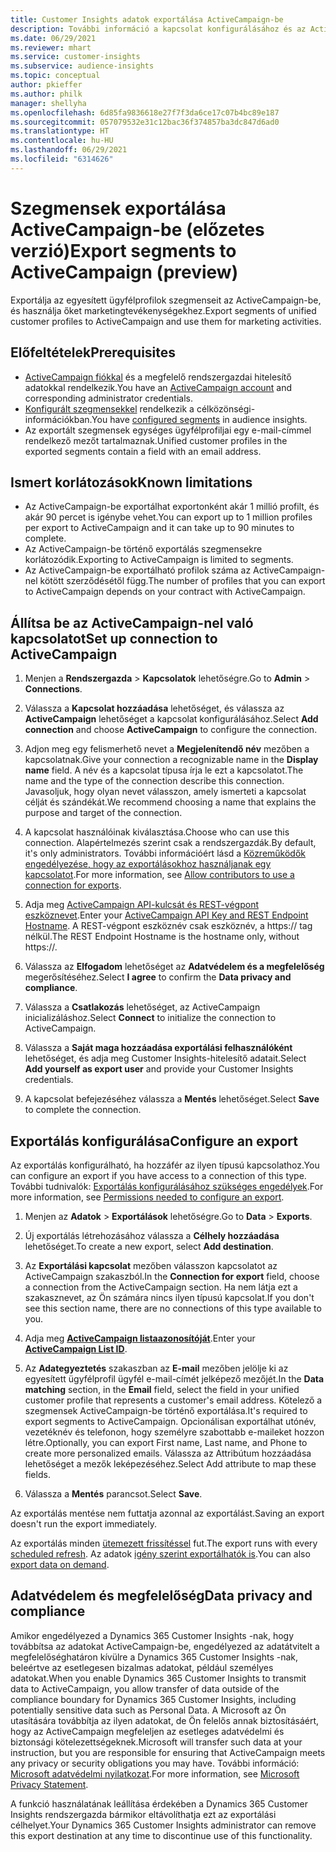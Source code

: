 ```yaml
---
title: Customer Insights adatok exportálása ActiveCampaign-be
description: További információ a kapcsolat konfigurálásához és az ActiveCampaign-hez való exportáláshoz.
ms.date: 06/29/2021
ms.reviewer: mhart
ms.service: customer-insights
ms.subservice: audience-insights
ms.topic: conceptual
author: pkieffer
ms.author: philk
manager: shellyha
ms.openlocfilehash: 6d85fa9836618e27f7f3da6ce17c07b4bc89e187
ms.sourcegitcommit: 057079532e31c12bac36f374857ba3dc847d6ad0
ms.translationtype: HT
ms.contentlocale: hu-HU
ms.lasthandoff: 06/29/2021
ms.locfileid: "6314626"
---
```

# <a name="export-segments-to-activecampaign-preview"></a><span data-ttu-id="c72db-103">Szegmensek exportálása ActiveCampaign-be (előzetes verzió)</span><span class="sxs-lookup"><span data-stu-id="c72db-103">Export segments to ActiveCampaign (preview)</span></span>

<span data-ttu-id="c72db-104">Exportálja az egyesített ügyfélprofilok szegmenseit az ActiveCampaign-be, és használja őket marketingtevékenységekhez.</span><span class="sxs-lookup"><span data-stu-id="c72db-104">Export segments of unified customer profiles to ActiveCampaign and use them for marketing activities.</span></span>

## <a name="prerequisites"></a><span data-ttu-id="c72db-105">Előfeltételek</span><span class="sxs-lookup"><span data-stu-id="c72db-105">Prerequisites</span></span>

-   <span data-ttu-id="c72db-106">[ActiveCampaign fiókkal](https://www.activecampaign.com/) és a megfelelő rendszergazdai hitelesítő adatokkal rendelkezik.</span><span class="sxs-lookup"><span data-stu-id="c72db-106">You have an [ActiveCampaign account](https://www.activecampaign.com/) and corresponding administrator credentials.</span></span>
-   <span data-ttu-id="c72db-107">[Konfigurált szegmensekkel](segments.md) rendelkezik a célközönségi-információkban.</span><span class="sxs-lookup"><span data-stu-id="c72db-107">You have [configured segments](segments.md) in audience insights.</span></span>
-   <span data-ttu-id="c72db-108">Az exportált szegmensek egységes ügyfélprofiljai egy e-mail-címmel rendelkező mezőt tartalmaznak.</span><span class="sxs-lookup"><span data-stu-id="c72db-108">Unified customer profiles in the exported segments contain a field with an email address.</span></span>

## <a name="known-limitations"></a><span data-ttu-id="c72db-109">Ismert korlátozások</span><span class="sxs-lookup"><span data-stu-id="c72db-109">Known limitations</span></span>

- <span data-ttu-id="c72db-110">Az ActiveCampaign-be exportálhat exportonként akár 1 millió profilt, és akár 90 percet is igénybe vehet.</span><span class="sxs-lookup"><span data-stu-id="c72db-110">You can export up to 1 million profiles per export to ActiveCampaign and it can take up to 90 minutes to complete.</span></span>
- <span data-ttu-id="c72db-111">Az ActiveCampaign-be történő exportálás szegmensekre korlátozódik.</span><span class="sxs-lookup"><span data-stu-id="c72db-111">Exporting to ActiveCampaign is limited to segments.</span></span>
- <span data-ttu-id="c72db-112">Az ActiveCampaign-be exportálható profilok száma az ActiveCampaign-nel kötött szerződésétől függ.</span><span class="sxs-lookup"><span data-stu-id="c72db-112">The number of profiles that you can export to ActiveCampaign depends on your contract with ActiveCampaign.</span></span>

## <a name="set-up-connection-to-activecampaign"></a><span data-ttu-id="c72db-113">Állítsa be az ActiveCampaign-nel való kapcsolatot</span><span class="sxs-lookup"><span data-stu-id="c72db-113">Set up connection to ActiveCampaign</span></span>

1. <span data-ttu-id="c72db-114">Menjen a **Rendszergazda** > **Kapcsolatok** lehetőségre.</span><span class="sxs-lookup"><span data-stu-id="c72db-114">Go to **Admin** > **Connections**.</span></span>

1. <span data-ttu-id="c72db-115">Válassza a **Kapcsolat hozzáadása** lehetőséget, és válassza az **ActiveCampaign** lehetőséget a kapcsolat konfigurálásához.</span><span class="sxs-lookup"><span data-stu-id="c72db-115">Select **Add connection** and choose **ActiveCampaign** to configure the connection.</span></span>

1. <span data-ttu-id="c72db-116">Adjon meg egy felismerhető nevet a **Megjelenítendő név** mezőben a kapcsolatnak.</span><span class="sxs-lookup"><span data-stu-id="c72db-116">Give your connection a recognizable name in the **Display name** field.</span></span> <span data-ttu-id="c72db-117">A név és a kapcsolat típusa írja le ezt a kapcsolatot.</span><span class="sxs-lookup"><span data-stu-id="c72db-117">The name and the type of the connection describe this connection.</span></span> <span data-ttu-id="c72db-118">Javasoljuk, hogy olyan nevet válasszon, amely ismerteti a kapcsolat célját és szándékát.</span><span class="sxs-lookup"><span data-stu-id="c72db-118">We recommend choosing a name that explains the purpose and target of the connection.</span></span>

1. <span data-ttu-id="c72db-119">A kapcsolat használóinak kiválasztása.</span><span class="sxs-lookup"><span data-stu-id="c72db-119">Choose who can use this connection.</span></span> <span data-ttu-id="c72db-120">Alapértelmezés szerint csak a rendszergazdák.</span><span class="sxs-lookup"><span data-stu-id="c72db-120">By default, it's only administrators.</span></span> <span data-ttu-id="c72db-121">További információért lásd a [Közreműködők engedélyezése, hogy az exportálásokhoz használjanak egy kapcsolatot](connections.md#allow-contributors-to-use-a-connection-for-exports).</span><span class="sxs-lookup"><span data-stu-id="c72db-121">For more information, see [Allow contributors to use a connection for exports](connections.md#allow-contributors-to-use-a-connection-for-exports).</span></span>

1. <span data-ttu-id="c72db-122">Adja meg [ActiveCampaign API-kulcsát és REST-végpont eszköznevet](https://help.activecampaign.com/hc/articles/207317590-Getting-started-with-the-API#how-to-obtain-your-activecampaign-api-url-and-key).</span><span class="sxs-lookup"><span data-stu-id="c72db-122">Enter your [ActiveCampaign API Key and REST Endpoint Hostname](https://help.activecampaign.com/hc/articles/207317590-Getting-started-with-the-API#how-to-obtain-your-activecampaign-api-url-and-key).</span></span> <span data-ttu-id="c72db-123">A REST-végpont eszköznév csak eszköznév, a https:// tag nélkül.</span><span class="sxs-lookup"><span data-stu-id="c72db-123">The REST Endpoint Hostname is the hostname only, without https://.</span></span> 

1. <span data-ttu-id="c72db-124">Válassza az **Elfogadom** lehetőséget az **Adatvédelem és a megfelelőség** megerősítéséhez.</span><span class="sxs-lookup"><span data-stu-id="c72db-124">Select **I agree** to confirm the **Data privacy and compliance**.</span></span>

1. <span data-ttu-id="c72db-125">Válassza a **Csatlakozás** lehetőséget, az ActiveCampaign inicializáláshoz.</span><span class="sxs-lookup"><span data-stu-id="c72db-125">Select **Connect** to initialize the connection to ActiveCampaign.</span></span>

1. <span data-ttu-id="c72db-126">Válassza a **Saját maga hozzáadása exportálási felhasználóként** lehetőséget, és adja meg Customer Insights-hitelesítő adatait.</span><span class="sxs-lookup"><span data-stu-id="c72db-126">Select **Add yourself as export user** and provide your Customer Insights credentials.</span></span>

1. <span data-ttu-id="c72db-127">A kapcsolat befejezéséhez válassza a **Mentés** lehetőséget.</span><span class="sxs-lookup"><span data-stu-id="c72db-127">Select **Save** to complete the connection.</span></span>

## <a name="configure-an-export"></a><span data-ttu-id="c72db-128">Exportálás konfigurálása</span><span class="sxs-lookup"><span data-stu-id="c72db-128">Configure an export</span></span>

<span data-ttu-id="c72db-129">Az exportálás konfigurálható, ha hozzáfér az ilyen típusú kapcsolathoz.</span><span class="sxs-lookup"><span data-stu-id="c72db-129">You can configure an export if you have access to a connection of this type.</span></span> <span data-ttu-id="c72db-130">További tudnivalók: [Exportálás konfigurálásához szükséges engedélyek](export-destinations.md#set-up-a-new-export).</span><span class="sxs-lookup"><span data-stu-id="c72db-130">For more information, see [Permissions needed to configure an export](export-destinations.md#set-up-a-new-export).</span></span>

1. <span data-ttu-id="c72db-131">Menjen az **Adatok** > **Exportálások** lehetőségre.</span><span class="sxs-lookup"><span data-stu-id="c72db-131">Go to **Data** > **Exports**.</span></span>

1. <span data-ttu-id="c72db-132">Új exportálás létrehozásához válassza a **Célhely hozzáadása** lehetőséget.</span><span class="sxs-lookup"><span data-stu-id="c72db-132">To create a new export, select **Add destination**.</span></span>

1. <span data-ttu-id="c72db-133">Az **Exportálási kapcsolat** mezőben válasszon kapcsolatot az ActiveCampaign szakaszból.</span><span class="sxs-lookup"><span data-stu-id="c72db-133">In the **Connection for export** field, choose a connection from the ActiveCampaign section.</span></span> <span data-ttu-id="c72db-134">Ha nem látja ezt a szakasznevet, az Ön számára nincs ilyen típusú kapcsolat.</span><span class="sxs-lookup"><span data-stu-id="c72db-134">If you don't see this section name, there are no connections of this type available to you.</span></span>

1. <span data-ttu-id="c72db-135">Adja meg [**ActiveCampaign listaazonosítóját**](https://help.activecampaign.com/hc/articles/360000030559-How-to-create-a-list-in-ActiveCampaign).</span><span class="sxs-lookup"><span data-stu-id="c72db-135">Enter your [**ActiveCampaign List ID**](https://help.activecampaign.com/hc/articles/360000030559-How-to-create-a-list-in-ActiveCampaign).</span></span>    

3. <span data-ttu-id="c72db-136">Az **Adategyeztetés** szakaszban az **E-mail** mezőben jelölje ki az egyesített ügyfélprofil ügyfél e-mail-címét jelképező mezőjét.</span><span class="sxs-lookup"><span data-stu-id="c72db-136">In the **Data matching** section, in the **Email** field, select the field in your unified customer profile that represents a customer's email address.</span></span> <span data-ttu-id="c72db-137">Kötelező a szegmensek ActiveCampaign-be történő exportálása.</span><span class="sxs-lookup"><span data-stu-id="c72db-137">It's required to export segments to ActiveCampaign.</span></span> <span data-ttu-id="c72db-138">Opcionálisan exportálhat utónév, vezetéknév és telefonon, hogy személyre szabottabb e-maileket hozzon létre.</span><span class="sxs-lookup"><span data-stu-id="c72db-138">Optionally, you can export First name, Last name, and Phone to create more personalized emails.</span></span> <span data-ttu-id="c72db-139">Válassza az Attribútum hozzáadása lehetőséget a mezők leképezéséhez.</span><span class="sxs-lookup"><span data-stu-id="c72db-139">Select Add attribute to map these fields.</span></span>

1. <span data-ttu-id="c72db-140">Válassza a **Mentés** parancsot.</span><span class="sxs-lookup"><span data-stu-id="c72db-140">Select **Save**.</span></span>

<span data-ttu-id="c72db-141">Az exportálás mentése nem futtatja azonnal az exportálást.</span><span class="sxs-lookup"><span data-stu-id="c72db-141">Saving an export doesn't run the export immediately.</span></span>

<span data-ttu-id="c72db-142">Az exportálás minden [ütemezett frissítéssel](system.md#schedule-tab) fut.</span><span class="sxs-lookup"><span data-stu-id="c72db-142">The export runs with every [scheduled refresh](system.md#schedule-tab).</span></span> <span data-ttu-id="c72db-143">Az adatok [igény szerint exportálhatók is](export-destinations.md#run-exports-on-demand).</span><span class="sxs-lookup"><span data-stu-id="c72db-143">You can also [export data on demand](export-destinations.md#run-exports-on-demand).</span></span> 


## <a name="data-privacy-and-compliance"></a><span data-ttu-id="c72db-144">Adatvédelem és megfelelőség</span><span class="sxs-lookup"><span data-stu-id="c72db-144">Data privacy and compliance</span></span>

<span data-ttu-id="c72db-145">Amikor engedélyezed a Dynamics 365 Customer Insights -nak, hogy továbbítsa az adatokat ActiveCampaign-be, engedélyezed az adatátvitelt a megfelelőséghatáron kívülre a Dynamics 365 Customer Insights -nak, beleértve az esetlegesen bizalmas adatokat, például személyes adatokat.</span><span class="sxs-lookup"><span data-stu-id="c72db-145">When you enable Dynamics 365 Customer Insights to transmit data to ActiveCampaign, you allow transfer of data outside of the compliance boundary for Dynamics 365 Customer Insights, including potentially sensitive data such as Personal Data.</span></span> <span data-ttu-id="c72db-146">A Microsoft az Ön utasítására továbbítja az ilyen adatokat, de Ön felelős annak biztosításáért, hogy az ActiveCampaign megfeleljen az esetleges adatvédelmi és biztonsági kötelezettségeknek.</span><span class="sxs-lookup"><span data-stu-id="c72db-146">Microsoft will transfer such data at your instruction, but you are responsible for ensuring that ActiveCampaign meets any privacy or security obligations you may have.</span></span> <span data-ttu-id="c72db-147">További információ: [Microsoft adatvédelmi nyilatkozat](https://go.microsoft.com/fwlink/?linkid=396732).</span><span class="sxs-lookup"><span data-stu-id="c72db-147">For more information, see [Microsoft Privacy Statement](https://go.microsoft.com/fwlink/?linkid=396732).</span></span>

<span data-ttu-id="c72db-148">A funkció használatának leállítása érdekében a Dynamics 365 Customer Insights rendszergazda bármikor eltávolíthatja ezt az exportálási célhelyet.</span><span class="sxs-lookup"><span data-stu-id="c72db-148">Your Dynamics 365 Customer Insights administrator can remove this export destination at any time to discontinue use of this functionality.</span></span>
